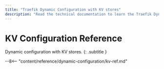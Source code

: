 ```yaml
---
title: "Traefik Dynamic Configuration with KV stores"
description: "Read the technical documentation to learn the Traefik Dynamic Configuration with KV stores."
---
```


# KV Configuration Reference

Dynamic configuration with KV stores.
{: .subtitle }

--8<-- "content/reference/dynamic-configuration/kv-ref.md"
